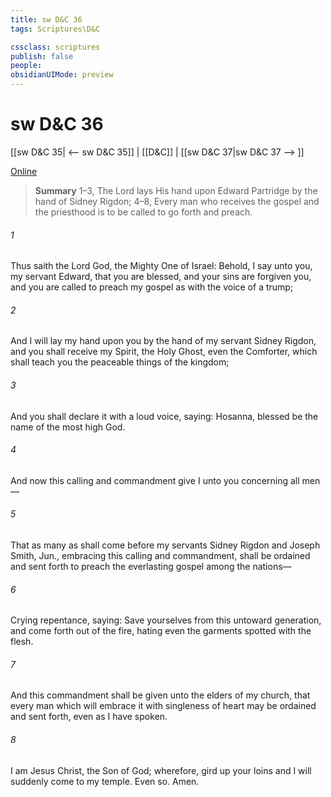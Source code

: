 ```yaml
---
title: sw D&C 36
tags: Scriptures\D&C

cssclass: scriptures
publish: false
people:
obsidianUIMode: preview
---
```


# sw D&C 36
[[sw D&C 35| <-- sw D&C 35]] | [[D&C]] | [[sw D&C 37|sw D&C 37 --> ]]

[Online](https://churchofjesuschrist.org/study/scriptures/dc-testament/dc/36?lang=eng)

> __Summary__
1–3, The Lord lays His hand upon Edward Partridge by the hand of Sidney Rigdon; 4–8, Every man who receives the gospel and the priesthood is to be called to go forth and preach.

###### 1 
Thus saith the Lord God, the Mighty One of Israel: Behold, I say unto you, my servant Edward, that you are blessed, and your sins are forgiven you, and you are called to preach my gospel as with the voice of a trump;

###### 2 
And I will lay my hand upon you by the hand of my servant Sidney Rigdon, and you shall receive my Spirit, the Holy Ghost, even the Comforter, which shall teach you the peaceable things of the kingdom;

###### 3 
And you shall declare it with a loud voice, saying: Hosanna, blessed be the name of the most high God.

###### 4 
And now this calling and commandment give I unto you concerning all men—

###### 5 
That as many as shall come before my servants Sidney Rigdon and Joseph Smith, Jun., embracing this calling and commandment, shall be ordained and sent forth to preach the everlasting gospel among the nations—

###### 6 
Crying repentance, saying: Save yourselves from this untoward generation, and come forth out of the fire, hating even the garments spotted with the flesh.

###### 7 
And this commandment shall be given unto the elders of my church, that every man which will embrace it with singleness of heart may be ordained and sent forth, even as I have spoken.

###### 8 
I am Jesus Christ, the Son of God; wherefore, gird up your loins and I will suddenly come to my temple. Even so. Amen.


